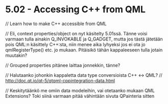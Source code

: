 # 5.02 - Accessing C++ from QML

// Learn how to make C++ accessible from QML

// Eli, context properties/object on nyt käsitelty 5.01ssä. Tänne voisi varmaan tulla ainakin Q_INVOKABLE ja Q_GADGET, mutta jos tästä jätetään pois QML:n käsittely C++:sta, niin menee aika lyhyeksi jos ei ota jo qmlRegisterType() etc. jo mukaan. Pitäisikö tähän kappaleeseen tulla jotain muutakin?

// Grouped properties pitänee laittaa jonnekkin, tänne?

// Halutaanko johonkin kappaletta data type conversioista C++ <-> QML?
// http://doc.qt.io/qt-5/qtqml-cppintegration-data.html

// Keskitytäänkö me omiin data modeleihin, vai otetaanko mukaan QML Extensions? Toki siinä varmaan pitää vähintään sivuta QPainteria sitten